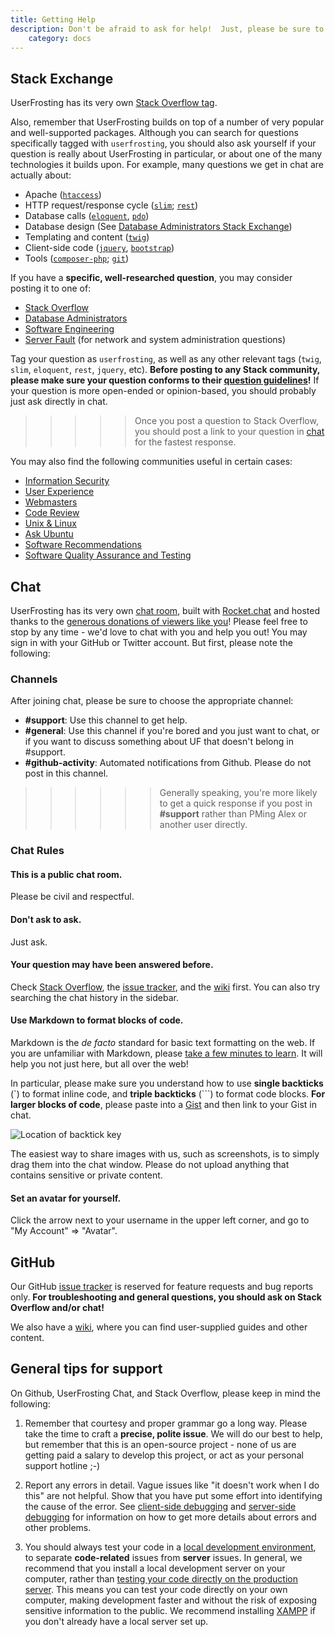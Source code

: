 ```yaml
---
title: Getting Help
description: Don't be afraid to ask for help!  Just, please be sure to read and understand our rules first.
    category: docs
---
```


## Stack Exchange

UserFrosting has its very own [Stack Overflow tag](http://stackoverflow.com/questions/tagged/userfrosting).

Also, remember that UserFrosting builds on top of a number of very popular and well-supported packages.  Although you can search for questions specifically tagged with `userfrosting`, you should also ask yourself if your question is really about UserFrosting in particular, or about one of the many technologies it builds upon.  For example, many questions we get in chat are actually about:

- Apache ([`htaccess`](http://stackoverflow.com/questions/tagged/.htaccess))
- HTTP request/response cycle ([`slim`](http://stackoverflow.com/questions/tagged/slim); [`rest`](http://stackoverflow.com/questions/tagged/rest))
- Database calls ([`eloquent`](http://stackoverflow.com/questions/tagged/eloquent), [`pdo`](http://stackoverflow.com/questions/tagged/pdo))
- Database design (See [Database Administrators Stack Exchange](http://dba.stackexchange.com/))
- Templating and content ([`twig`](http://stackoverflow.com/questions/tagged/twig))
- Client-side code ([`jquery`](http://stackoverflow.com/questions/tagged/jquery), [`bootstrap`](http://stackoverflow.com/questions/tagged/twitter-bootstrap))
- Tools ([`composer-php`](http://stackoverflow.com/questions/tagged/composer-php); [`git`](http://stackoverflow.com/questions/tagged/git))

If you have a **specific, well-researched question**, you may consider posting it to one of:

- [Stack Overflow](http://stackoverflow.com)
- [Database Administrators](http://dba.stackexchange.com/)
- [Software Engineering](http://softwareengineering.stackexchange.com/)
- [Server Fault](http://serverfault.com/) (for network and system administration questions)

Tag your question as `userfrosting`, as well as any other relevant tags (`twig`, `slim`, `eloquent`, `rest`, `jquery`, etc).  **Before posting to any Stack community, please make sure your question conforms to their [question guidelines](http://stackoverflow.com/help/on-topic)!**  If your question is more open-ended or opinion-based, you should probably just ask directly in chat.

>>>>> Once you post a question to Stack Overflow, you should post a link to your question in [chat](https://chat.userfrosting.com) for the fastest response.

You may also find the following communities useful in certain cases:

- [Information Security](http://security.stackexchange.com/)
- [User Experience](http://http://ux.stackexchange.com/)
- [Webmasters](http://webmasters.stackexchange.com/)
- [Code Review](http://codereview.stackexchange.com/)
- [Unix & Linux](http://unix.stackexchange.com/)
- [Ask Ubuntu](http://askubuntu.com/)
- [Software Recommendations](http://softwarerecs.stackexchange.com/)
- [Software Quality Assurance and Testing](http://sqa.stackexchange.com/)

## Chat

UserFrosting has its very own [chat room](https://chat.userfrosting.com), built with [Rocket.chat](https://rocket.chat/) and hosted thanks to the [generous donations of viewers like you](https://pledgie.com/campaigns/29583)!  Please feel free to stop by any time - we'd love to chat with you and help you out!  You may sign in with your GitHub or Twitter account.  But first, please note the following:

### Channels

After joining chat, please be sure to choose the appropriate channel:

- **#support**: Use this channel to get help.
- **#general**: Use this channel if you're bored and you just want to chat, or if you want to discuss something about UF that doesn't belong in #support.  
- **#github-activity**: Automated notifications from Github.  Please do not post in this channel.

>>>>>> Generally speaking, you're more likely to get a quick response if you post in **#support** rather than PMing Alex or another user directly.

### Chat Rules

#### This is a public chat room.

Please be civil and respectful.

#### Don't ask to ask.

Just ask.

#### Your question may have been answered before.

Check [Stack Overflow](http://stackoverflow.com/tags/userfrosting), the [issue tracker](https://github.com/userfrosting/UserFrosting/issues?utf8=%E2%9C%93&amp;q=is%3Aissue), and the [wiki](https://github.com/userfrosting/UserFrosting/wiki) first.  You can also try searching the chat history in the sidebar.

#### Use Markdown to format blocks of code.

Markdown is the _de facto_ standard for basic text formatting on the web.  If you are unfamiliar with Markdown, please [take a few minutes to learn](https://guides.github.com/features/mastering-markdown/#what).  It will help you not just here, but all over the web!

In particular, please make sure you understand how to use **single backticks** (`) to format inline code, and **triple backticks** (```) to format code blocks.  **For larger blocks of code**, please paste into a [Gist](https://gist.github.com) and then link to your Gist in chat.

![Location of backtick key](https://cdn.discourse.org/sitepoint/uploads/default/20419/6985204d413d5195.png)

The easiest way to share images with us, such as screenshots, is to simply drag them into the chat window.  Please do not upload anything that contains sensitive or private content.

#### Set an avatar for yourself.

Click the arrow next to your username in the upper left corner, and go to "My Account" => "Avatar".

## GitHub

Our GitHub [issue tracker](https://github.com/userfrosting/UserFrosting/issues?utf8=%E2%9C%93&amp;q=is%3Aissue) is reserved for feature requests and bug reports only.  **For troubleshooting and general questions, you should ask on Stack Overflow and/or chat!**

We also have a [wiki](https://github.com/userfrosting/UserFrosting/wiki), where you can find user-supplied guides and other content.

## General tips for support

On Github, UserFrosting Chat, and Stack Overflow, please keep in mind the following:

1. Remember that courtesy and proper grammar go a long way. Please take the time to craft a **precise, polite issue**. We will do our best to help, but remember that this is an open-source project - none of us are getting paid a salary to develop this project, or act as your personal support hotline ;-)

2. Report any errors in detail.  Vague issues like "it doesn't work when I do this" are not helpful.  Show that you have put some effort into identifying the cause of the error.  See [client-side debugging](background/client-side) and [server-side debugging](background/server-side) for information on how to get more details about errors and other problems.

3. You should always test your code in a [local development environment](/basics/requirements/develop-locally-serve-globally), to separate **code-related** issues from **server** issues.  In general, we recommend that you install a local development server on your computer, rather than [testing your code directly on the production server](https://pbs.twimg.com/media/BxfENwpIYAAcHqQ.png).  This means you can test your code directly on your own computer, making development faster and without the risk of exposing sensitive information to the public.  We recommend installing [XAMPP](https://www.apachefriends.org) if you don't already have a local server set up.
